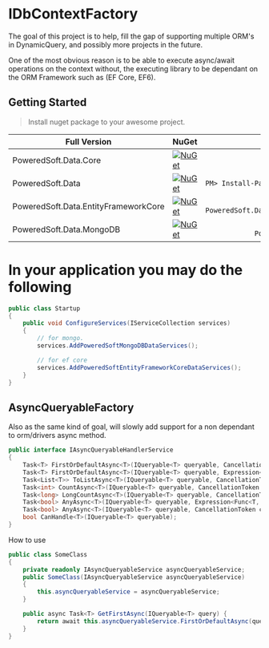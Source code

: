 # IDbContextFactory

The goal of this project is to help, fill the gap of supporting multiple ORM's in DynamicQuery, and possibly more projects in the future.

One of the most obvious reason is to be able to execute async/await operations on the context without, the executing library to be dependant on the ORM Framework such as (EF Core, EF6).

## Getting Started

> Install nuget package to your awesome project.

Full Version                  | NuGet                                                                                                                                                                                                                                                                 |                                           NuGet Install
------------------------------|-----------------------------------------------------------------------------------------------------------------------------------------------------------------------------------------------------------------------------------------------------------------------|-------------------------------------------------------:
PoweredSoft.Data.Core      | <a href="https://www.nuget.org/packages/PoweredSoft.Data.Core/" target="_blank">[![NuGet](https://img.shields.io/nuget/v/PoweredSoft.Data.Core.svg?style=flat-square&label=nuget)](https://www.nuget.org/packages/PoweredSoft.Data.Core/)</a>                |      ```PM> Install-Package PoweredSoft.Data.Core```
PoweredSoft.Data      | <a href="https://www.nuget.org/packages/PoweredSoft.Data/" target="_blank">[![NuGet](https://img.shields.io/nuget/v/PoweredSoft.Data.svg?style=flat-square&label=nuget)](https://www.nuget.org/packages/PoweredSoft.Data/)</a>                |      ```PM> Install-Package PoweredSoft.Data```
PoweredSoft.Data.EntityFrameworkCore | <a href="https://www.nuget.org/packages/PoweredSoft.Data.EntityFrameworkCore/" target="_blank">[![NuGet](https://img.shields.io/nuget/v/PoweredSoft.Data.EntityFrameworkCore.svg?style=flat-square&label=nuget)](https://www.nuget.org/packages/PoweredSoft.Data.EntityFrameworkCore/)</a> | ```PM> Install-Package PoweredSoft.Data.EntityFrameworkCore```
PoweredSoft.Data.MongoDB | <a href="https://www.nuget.org/packages/PoweredSoft.Data.MongoDB/" target="_blank">[![NuGet](https://img.shields.io/nuget/v/PoweredSoft.Data.MongoDB.svg?style=flat-square&label=nuget)](https://www.nuget.org/packages/PoweredSoft.Data.MongoDB/)</a> | ```PM> Install-Package PoweredSoft.Data.MongoDB```


# In your application you may do the following

```csharp
public class Startup
{
    public void ConfigureServices(IServiceCollection services) 
    {
        // for mongo.
        services.AddPoweredSoftMongoDBDataServices();

        // for ef core
        services.AddPoweredSoftEntityFrameworkCoreDataServices();
    }
}
```

## AsyncQueryableFactory

Also as the same kind of goal, will slowly add support for a non dependant to orm/drivers async method.

```csharp
public interface IAsyncQueryableHandlerService
{
    Task<T> FirstOrDefaultAsync<T>(IQueryable<T> queryable, CancellationToken cancellationToken = default(CancellationToken));
    Task<T> FirstOrDefaultAsync<T>(IQueryable<T> queryable, Expression<Func<T, bool>> predicate, CancellationToken cancellationToken = default(CancellationToken));
    Task<List<T>> ToListAsync<T>(IQueryable<T> queryable, CancellationToken cancellationToken = default(CancellationToken));
    Task<int> CountAsync<T>(IQueryable<T> queryable, CancellationToken cancellationToken = default(CancellationToken));
    Task<long> LongCountAsync<T>(IQueryable<T> queryable, CancellationToken cancellationToken = default(CancellationToken));
    Task<bool> AnyAsync<T>(IQueryable<T> queryable, Expression<Func<T, bool>> predicate, CancellationToken cancellationToken = default(CancellationToken));
    Task<bool> AnyAsync<T>(IQueryable<T> queryable, CancellationToken cancellationToken = default(CancellationToken));
    bool CanHandle<T>(IQueryable<T> queryable);
}
```

How to use

```csharp
public class SomeClass
{
    private readonly IAsyncQueryableService asyncQueryableService;
    public SomeClass(IAsyncQueryableService asyncQueryableService)
    {
        this.asyncQueryableService = asyncQueryableService;
    }

    public async Task<T> GetFirstAsync(IQueryable<T> query) {
        return await this.asyncQueryableService.FirstOrDefaultAsync(query);
    }
}

```

